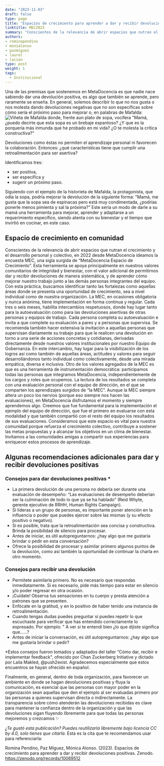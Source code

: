 ```yaml
---
date: "2023-11-03"
draft: false
type: page
title: "Espacios de crecimiento para aprender a dar y recibir devoluciones positivas"
linktitle: MEC2023
summary: "Conscientes de la relevancia de abrir espacios que nutran el crecimiento y el desarrollo personal y colectivo, en 2022 desde MetaDocencia ideamos la encuesta MEC, una sigla surgida de “MetaDocencia Espacio de Crecimiento”."
authors:
- rominapendino
- monialonso
- pazmiguez
- laurel
- lacion
type: post
weight: 1
tags: 
  - Institucional 
---
```


Una de las premisas que sostenemos en MetaDocencia es que nadie nace sabiendo dar una devolución positiva, es algo que también se aprende, pero raramente se enseña. 
En general, solemos describir lo que no nos gusta o nos molesta dando devoluciones negativas que no son específicas sobre cómo sería el próximo paso para mejorar o, en palabras de Mafalda: 
![Viñeta de Mafalda donde, frente aun plato de sopa, vocifera "Mamá, ¿puedo decirte que esta sopa es un brebaje espantoso? ¿Y que es la porquería más inmunda que he probado en mi vida? ¿O te molesta la crítica constructiva?"](https://www.metadocencia.org/img/mafalda-sopa.jpg) 

Devoluciones como éstas no permiten el aprendizaje personal ni favorecen la colaboración. Entonces: ¿qué características tiene que cumplir una retroalimentación para ser asertiva? 

Identificamos tres: 
- ser positiva,
- ser específica y
- sugerir un próximo paso. 

Siguiendo con el ejemplo de la historieta de Mafalda, la protagonista, que odia la sopa, podría mejorar la devolución de la siguiente forma: "Mamá, me gusta que la sopa sea de espinacas pero está muy condimentada, ¿podrías ponerle menos pimienta y sal la próxima?” 
Este sería un modo de darle a su mamá una herramienta para mejorar, aprender y adaptarse a un requerimiento específico, siendo atenta con su bienestar y el tiempo que invirtió en cocinar, en este caso.

## Espacio de crecimiento en comunidad
Conscientes de la relevancia de abrir espacios que nutran el crecimiento y el desarrollo personal y colectivo, en 2022 desde MetaDocencia ideamos la encuesta MEC, una sigla surgida de “MetaDocencia Espacio de Crecimiento”. 
Esta herramienta se apoya principalmente en nuestros valores comunitarios de integridad y bienestar, con  el valor adicional de permitirnos dar y recibir devoluciones de manera sistemática, y de aprender cómo mejorar nuestro trabajo junto a las demás personas integrantes del equipo. Con esta práctica, buscamos identificar tanto las fortalezas como aquellas áreas donde se presenta una oportunidad de crecimiento, sea a nivel individual como de nuestra organización. 
La MEC, en ocasiones obligatoria y nunca anónima, tiene implementación en forma continua y regular. Cada tres o seis meses, habilita intercambios respetuosos, donde hay lugar tanto para la autoevaluación como para las devoluciones asertivas de otras personas y equipos de trabajo. Cada persona completa su autoevaluación e  invita a que complete su evaluación a pares y a personas que supervisa. Se recomienda también hacer extensiva la invitación a aquellas personas que supervisan diariamente su trabajo para que le realicen una devolución en torno a una serie de acciones concretas y cotidianas,  derivadas directamente desde nuestros valores institucionales por nuestro Equipo de Gobernanza.
En este intercambio, hay lugar para la visibilización de los logros así como también de aquellas áreas, actitudes y valores para seguir desarrollándonos tanto individual como colectivamente, desde una mirada empática, diversa e inclusiva. 
Otro de los valores agregados de la MEC es que es una herramienta de instrumentación democrática: participamos todas las personas que integramos MetaDocencia, independientemente de los cargos y roles que ocupemos. 
La lectura de los resultados se completa con una evaluación personal con el equipo de dirección, en el que se comparten los aprendizajes surgidos de “la MEC”.
Aunque la MEC siempre altera un poco los nervios (porque eso siempre nos hacen las evaluaciones), en MetaDocencia disfrutamos el momento y siempre aprendemos algo. Creemos que fue fundamental para la implementación el ejemplo del equipo de dirección, que fue el primero en evaluarse con esta modalidad y que también compartió con el resto del equipo los resultados de sus evaluaciones.
Consideramos que este espacio es vital para nuestra comunidad porque refuerza el crecimiento colectivo, contribuye a sostener las metas propuestas y a alcanzar los objetivos en un clima de bienestar. 
Invitamos a las comunidades amigas a compartir sus experiencias para enriquecer estos procesos de aprendizaje. 

## Algunas recomendaciones adicionales para dar y recibir devoluciones positivas
### Consejos para dar devoluciones positivas *
- La primera devolución de una persona no debería ser durante una evaluación de desempeño: “Las evaluaciones de desempeño deberían ser la culminación de todo lo que ya se ha hablado” (Reid Whyte, gerente ejecutivo de RRHH, Human Rights Campaign).
- Si lideras a un grupo de personas, es importante poner atención en la influencia o poder que puedes ejercer sobre las mismas (y su efecto positivo o negativo).
- Si es posible, trata que la retroalimentación sea concisa y constructiva. Brinda la posibilidad de silencio para procesar.
- Antes de iniciar, es útil autopreguntarnos: ¿hay algo que me gustaría brindar o pedir en esta conversación?
- Ofrece la posibilidad de procesar y asimilar primero algunos puntos de la devolución, como así también la oportunidad de continuar la charla en otro momento.

### Consejos para recibir una devolución
- Permítete asimilarla primero. No es necesario que respondas inmediatamente. Si es necesario, pide más tiempo para estar en silencio y/o poder regresar en otra ocasión.
- ¡Cuídate! Observa tus sensaciones en tu cuerpo y presta atención a patrones que se presenten.
- Enfócate en la gratitud, y en lo positivo de haber tenido una instancia de retroalimentación.
- Cuando tengas dudas puedes preguntar si puedes repetir lo que escuchaste para verificar que has entendido correctamente lo expresado. Por ejemplo: " A ver si te entendí bien ¿lo que dijiste significa que......?
- Antes de iniciar la conversación, es útil autopreguntarnos: ¿hay algo que me gustaría brindar o pedir?

*Estos consejos fueron tomados y adaptados del taller “Cómo dar, recibir e implementar feedback", ofrecido por Chan Zuckerberg Initiative y dictado por Laila Makled, @push2exist. Agradecemos especialmente que estos encuentros se hayan ofrecido en español.

Finalmente, en general, dentro de toda organización, para favorecer un ambiente en donde se hagan devoluciones positivas y fluya la comunicación, es esencial que las personas con mayor poder en la organización sean aquellas que den el ejemplo al ser evaluadas primero por las personas a quienes supervisan directa o indirectamente. La transparencia sobre cómo atenderán las devoluciones recibidas es clave para mantener la confianza dentro de la organización y que las devoluciones sigan fluyendo libremente para que todas las personas mejoremos y crezcamos ✨

*¿Te gustó esta publicación? Puedes reutilizarla libremente bajo licencia CC by 4.0, solo tienes que citarla.* 
Esta es la cita que te recomendamos usar para referenciarla: 

Romina Pendino, Paz Míguez, Mónica Alonso. (2023). Espacios de crecimiento para aprender a dar y recibir devoluciones positivas. Zenodo. https://zenodo.org/records/10069512
